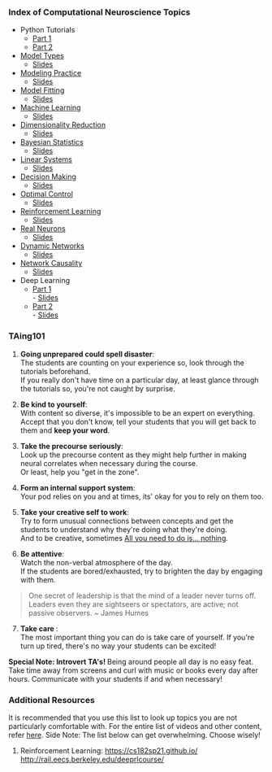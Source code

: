 

### Index of Computational Neuroscience Topics
- Python Tutorials
   - [Part 1](https://github.com/GaganaB/NMA/tree/master/W0D1)
   - [Part 2](https://github.com/GaganaB/NMA/tree/master/W0D2)
- [Model Types](https://github.com/GaganaB/NMA/tree/master/W1D1)
   - [Slides](https://github.com/GaganaB/NMA/blob/master/W1D1/Modeling%20Help%20Slides%20-%20W1D1(1).pdf)
- [Modeling Practice](https://github.com/GaganaB/NMA/tree/master/W1D2)
   - [Slides](https://github.com/GaganaB/NMA/blob/master/W1D2/Modeling%20Help%20Slides%20-%20W1D2(1).pdf)
- [Model Fitting](https://github.com/GaganaB/NMA/tree/master/W1D3)
   - [Slides](https://github.com/GaganaB/NMA/blob/master/W1D3/Model%20Fitting%20Slides%20-%20W1D3.pdf)
- [Machine Learning](https://github.com/GaganaB/NMA/tree/master/W1D4)
   - [Slides](https://github.com/GaganaB/NMA/blob/master/W1D4/Machine%20Learning%20Slides%20-%20W1D4.pdf)
- [Dimensionality Reduction](https://github.com/GaganaB/NMA/tree/master/W1D5)
   - [Slides](https://github.com/GaganaB/NMA/blob/master/W1D5/Week1%2C%20Day5(1).pdf)
- [Bayesian Statistics](https://github.com/GaganaB/NMA/tree/master/W2D1)
   - [Slides](https://github.com/GaganaB/NMA/blob/master/W2D1/Week2%2C%20Day1(1).pdf)
- [Linear Systems](https://github.com/GaganaB/NMA/tree/master/W2D2)
   - [Slides](https://github.com/GaganaB/NMA/blob/master/W2D2/W2D2(1).pdf)
- [Decision Making](https://github.com/GaganaB/NMA/tree/master/W2D3)
   - [Slides](https://github.com/GaganaB/NMA/blob/master/W2D3/W2D3(1).pdf)
- [Optimal Control](https://github.com/GaganaB/NMA/tree/master/W2D4)
   - [Slides](https://github.com/GaganaB/NMA/blob/master/W2D4/w2d4.pdf)
- [Reinforcement Learning](https://github.com/GaganaB/NMA/tree/master/W2D5)
   - [Slides](https://github.com/GaganaB/NMA/blob/master/W2D5/W2D5.pdf)
- [Real Neurons](https://github.com/GaganaB/NMA/tree/master/W3D1)
   - [Slides](https://github.com/GaganaB/NMA/blob/master/W3D1/Week3%2C%20Day1.pdf)
- [Dynamic Networks](https://github.com/GaganaB/NMA/tree/master/W3D2)
   - [Slides](https://github.com/GaganaB/NMA/blob/master/W3D2/W3D2.pdf)
- [Network Causality](https://github.com/GaganaB/NMA/tree/master/W3D3)
   - [Slides](https://github.com/GaganaB/NMA/blob/master/W3D3/w3d3.pdf)
- Deep Learning
   - [Part 1](https://github.com/GaganaB/NMA/tree/master/W3D4)  
             - [Slides](https://github.com/GaganaB/NMA/blob/master/W3D4/w3d4(1).pdf)
   - [Part 2](https://github.com/GaganaB/NMA/tree/master/W3D5)  
             - [Slides](https://github.com/GaganaB/NMA/blob/master/W3D5/w3d5.pdf)

### TAing101
1. <b>Going unprepared could spell disaster</b>:  
The students are counting on your experience so, look through the tutorials beforehand.  
If you really don't have time on a particular day, at least glance through the tutorials so, you're not caught by surprise.

2. <b>Be kind to yourself</b>:  
With content so diverse, it's impossible to be an expert on everything.  
Accept that you don't know, tell your students that you will get back to them and <b>keep your word</b>.

3. <b>Take the precourse seriously</b>:  
Look up the precourse content as they might help further in making neural correlates when necessary during the course.  
Or least, help you "get in the zone".

4. <b>Form an internal support system</b>:  
Your pod relies on you and at times, its' okay for you to rely on them too. 

5. <b>Take your creative self to work</b>:  
Try to form unusual connections between concepts and get the students to understand why they're doing what they're doing.  
And to be creative, sometimes [All you need to do is… nothing](http://www.brigidschulte.com/books/overhelmed/).

6. <b>Be attentive</b>:   
Watch the non-verbal atmosphere of the day.  
If the students are bored/exhausted, try to brighten the day by engaging with them.
> One secret of leadership is that the mind of a leader never turns off. Leaders even they are 
> sightseers or spectators, are active; not passive observers.
~ James Humes

7. <b> Take care </b>:  
The most important thing you can do is take care of yourself. If you're turn up tired, there's no way your students can be excited! 

<b> Special Note: Introvert TA's! </b> Being around people all day is no easy feat. Take time away from screens and curl with music or books every day 
after hours. Communicate with your students if and when necessary! 

### Additional Resources 
It is recommended that you use this list to look up topics you are not particularly comfortable with. 
For the entire list of videos and other content, refer [here](https://academy.neuromatch.io/nma2020/course-materials).
Side Note: The list below can get overwhelming. Choose wisely!

1. Reinforcement Learning:
https://cs182sp21.github.io/
http://rail.eecs.berkeley.edu/deeprlcourse/
